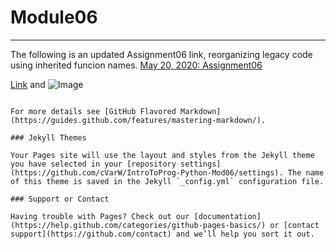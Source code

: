 # Module06
---

The following is an updated Assignment06 link, reorganizing legacy code using inherited funcion names.
[May 20, 2020: Assignment06](https://github.com/cVarW/IntroToProg-Python-Mod06/blob/master/Assignment06.py)














[Link](url) and ![Image](src)
```

For more details see [GitHub Flavored Markdown](https://guides.github.com/features/mastering-markdown/).

### Jekyll Themes

Your Pages site will use the layout and styles from the Jekyll theme you have selected in your [repository settings](https://github.com/cVarW/IntroToProg-Python-Mod06/settings). The name of this theme is saved in the Jekyll `_config.yml` configuration file.

### Support or Contact

Having trouble with Pages? Check out our [documentation](https://help.github.com/categories/github-pages-basics/) or [contact support](https://github.com/contact) and we’ll help you sort it out.
